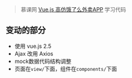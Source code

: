 > 慕课网 [Vue.js 高仿饿了么外卖APP](https://coding.imooc.com/learn/list/74.html) 学习代码

## 变动的部分
- 使用 vue.js 2.5
- Ajax 改用 Axios
- mock数据代码结构调整
- 页面在`view/`下面，组件在`components/`下面


